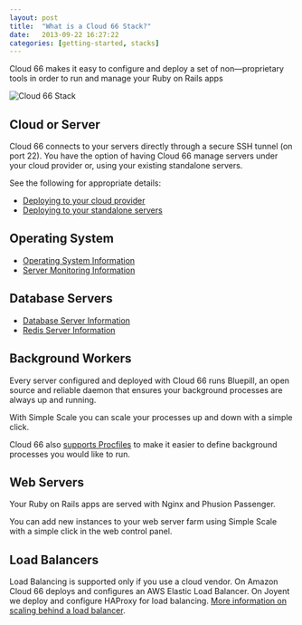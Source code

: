 ```yaml
---
layout: post
title:  "What is a Cloud 66 Stack?"
date:   2013-09-22 16:27:22
categories: [getting-started, stacks]
---
```


<p class="lead">Cloud 66 makes it easy to configure and deploy a set of non&mdash;proprietary tools in order to run and manage your Ruby on Rails apps</p>

![Cloud 66 Stack](http://cdn.cloud66.com.s3.amazonaws.com/images/help/cloud66_stack.png)

## Cloud or Server

Cloud 66 connects to your servers directly through a secure SSH tunnel (on port 22).
You have the option of having Cloud 66 manage servers under your cloud provider or, using your existing standalone servers.

See the following for appropriate details:

- [Deploying to your cloud provider](/cloud-providers/supported-cloud-providers.html)
- [Deploying to your standalone servers](/stacks/standalone-servers.html)

## Operating System
- [Operating System Information](/stacks/operating-system-information.html)
- [Server Monitoring Information](/stacks/server-monitoring.html)

## Database Servers
- [Database Server Information](/stacks/databases.html)
- [Redis Server Information](/stacks/database-redis.html)

## Background Workers
Every server configured and deployed with Cloud 66 runs Bluepill, an open source and reliable daemon that ensures your background processes are always up and running.

With Simple Scale you can scale your processes up and down with a simple click.

Cloud 66 also [supports Procfiles](/stack-features/proc-files.html) to make it easier to define background processes you would like to run.

## Web Servers
Your Ruby on Rails apps are served with Nginx and Phusion Passenger.

You can add new instances to your web server farm using Simple Scale with a simple click in the web control panel.

## Load Balancers
Load Balancing is supported only if you use a cloud vendor. On Amazon Cloud 66 deploys and configures an AWS Elastic Load Balancer. On Joyent we deploy and configure HAProxy for load balancing. [More information on scaling behind a load balancer](/help/horizontal_scaling).